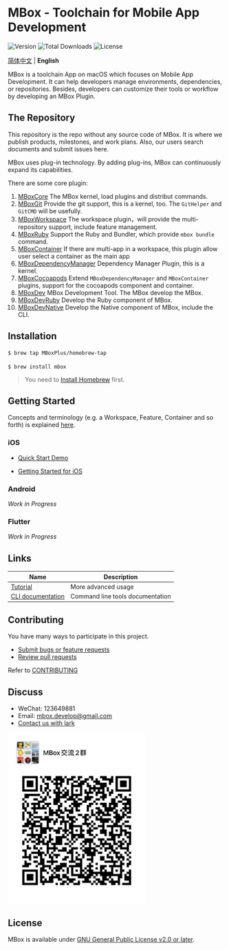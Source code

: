 # MBox - Toolchain for Mobile App Development

![Version](https://img.shields.io/github/v/release/mboxplus/mbox)
![Total Downloads](https://img.shields.io/github/downloads/mboxplus/mbox/total)
![License](https://img.shields.io/github/license/mboxplus/mbox)

[简体中文](./README-CN.md) | **English**

MBox is a toolchain App on macOS which focuses on Mobile App Development. It can help developers manage environments, dependencies, or repositories. Besides, developers can customize their tools or workflow by developing an MBox Plugin.

## The Repository

This repository is the repo without any source code of MBox. It is where we publish products, milestones, and work plans. Also, our users search documents and submit issues here.

MBox uses plug-in technology. By adding plug-ins, MBox can continuously expand its capabilities.

There are some core plugin:

1. [MBoxCore](https://github.com/MBoxPlus/mbox-core) The MBox kernel, load plugins and distribut commands.
1. [MBoxGit](https://github.com/MBoxPlus/mbox-git) Provide the git support, this is a kernel, too. The `GitHelper` and `GitCMD` will be usefully.
1. [MBoxWorkspace](https://github.com/MBoxPlus/mbox-workspace) The workspace plugin，will provide the multi-repository support, include feature management.
1. [MBoxRuby](https://github.com/MBoxPlus/mbox-ruby) Support the Ruby and Bundler, which provide `mbox bundle` command.
1. [MBoxContainer](https://github.com/MBoxPlus/mbox-container) 
If there are multi-app in a workspace, this plugin allow user select a container as the main app
1. [MBoxDependencyManager](https://github.com/MBoxPlus/mbox-dependency-manager) Dependency Manager Plugin, this is a kernel.
1. [MBoxCocoapods](https://github.com/MBoxPlus/mbox-cocoapods) Extend `MBoxDependencyManager` and `MBoxContainer` plugins, support for the cocoapods component and container.
1. [MBoxDev](https://github.com/MBoxPlus/mbox-dev) MBox Development Tool. The MBox develop the MBox.
1. [MBoxDevRuby](https://github.com/MBoxPlus/mbox-dev-ruby) Develop the Ruby component of MBox.
1. [MBoxDevNative](https://github.com/MBoxPlus/mbox-dev-native) Develop the Native component of MBox, include the CLI.

## Installation
```
$ brew tap MBoxPlus/homebrew-tap

$ brew install mbox
```
> You need to [Install Homebrew](https://brew.sh/) first.

## Getting Started

Concepts and terminology (e.g. a Workspace, Feature, Container and so forth) is explained [here](https://github.com/MBoxPlus/mbox/wiki/MBox-terminology).

### iOS

- [Quick Start Demo](https://github.com/MBoxPlus/mbox/wiki/Quick-Start-Demo-iOS)

- [Getting Started for iOS](https://github.com/MBoxPlus/mbox/wiki/Getting-Started-iOS)

### Android
*Work in Progress*

### Flutter
*Work in Progress*

## Links

|  Name   | Description  |
|  ----  | ----  |
| [Tutorial](https://github.com/MBoxPlus/mbox/wiki/Tutorial) | More advanced usage |
| [CLI documentation](https://github.com/MBoxPlus/mbox/wiki/CLI-documentation) | Command line tools documentation |

## Contributing
You have many ways to participate in this project.
- [Submit bugs or feature requests](https://github.com/MBoxPlus/mbox/issues)
- [Review pull requests](https://github.com/MBoxPlus/mbox/pulls)

Refer to [CONTRIBUTING](CONTRIBUTING.md)

## Discuss
- WeChat: 123649881
- Email: mbox.develop@gmail.com
- [Contact us with lark](https://applink.feishu.cn/client/chat/chatter/add_by_link?link_token=fb2k24b7-a10f-40d3-85a4-cd31abc6f3e2)
<p align="left"><img src="doc/wechat.JPG" alt="Wechat group" width="320px"></p>

## License
MBox is available under [GNU General Public License v2.0 or later](./LICENSE).
